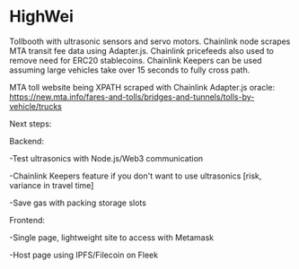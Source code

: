 # HighWei

Tollbooth with ultrasonic sensors and servo motors. Chainlink node scrapes MTA transit fee data using Adapter.js.
Chainlink pricefeeds also used to remove need for ERC20 stablecoins. Chainlink Keepers can be used assuming large vehicles take over 15 seconds to fully cross path.

MTA toll website being XPATH scraped with Chainlink Adapter.js oracle: https://new.mta.info/fares-and-tolls/bridges-and-tunnels/tolls-by-vehicle/trucks

Next steps: 

Backend:

-Test ultrasonics with Node.js/Web3 communication

-Chainlink Keepers feature if you don't want to use ultrasonics [risk, variance in travel time]

-Save gas with packing storage slots

Frontend: 

-Single page, lightweight site to access with Metamask

-Host page using IPFS/Filecoin on Fleek
